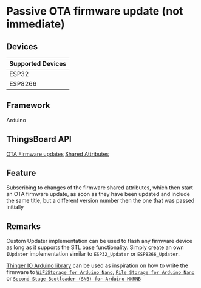 # Passive OTA firmware update (not immediate)

## Devices
| Supported Devices |
|-------------------|
|  ESP32            |
|  ESP8266          |

## Framework

Arduino

## ThingsBoard API
[OTA Firmware updates](https://thingsboard.io/docs/user-guide/ota-updates/)
[Shared Attributes](https://thingsboard.io/docs/user-guide/attributes/#shared-attributes)

## Feature
Subscribing to changes of the firmware shared attributes, which then start an OTA firmware update,
as soon as they have been updated and include the same title,
but a different version number then the one that was passed initially

## Remarks
Custom Updater implementation can be used to flash any firmware device as long as it supports the STL base functionality.
Simply create an own `IUpdater` implementation similar to `ESP32_Updater` or `ESP8266_Updater`.

[Thinger IO Arduino library](https://github.com/thinger-io/Arduino-Library) can be used as inspiration on how to write the firmware to [`WiFiStorage for Arduino Nano`](https://github.com/thinger-io/Arduino-Library/blob/master/src/ThingerWiFiNINAOTA.h), [`File Storage for Arduino Nano`](https://github.com/thinger-io/Arduino-Library/blob/master/src/ThingerMbedOTA.h) or [`Second Stage Bootloader (SNB) for Arduino MKRNB`](https://github.com/thinger-io/Arduino-Library/blob/master/src/ThingerMKRNBOTA.h)
